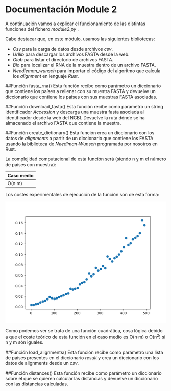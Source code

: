 # Documentación Module 2
A continuación vamos a explicar el funcionamiento de las distintas funciones del fichero *module2.py* .

Cabe destacar que, en este módulo, usamos las siguientes bibliotecas: 
- *Csv* para la carga de datos desde archivos *csv*.
- *Urllib* para descargar los archivos FASTA desde la web.
- *Glob* para listar el directorio de archivos FASTA.
- *Bio* para localizar el RNA de la muestra dentro de un archivo FASTA.
- *Needleman_wunsch* para importar el código del algoritmo que calcula los *alignment* en lenguaje *Rust*.

##Función fasta_rna()
Esta función recibe como parámetro un diccionario que contiene los países a rellenar con su muestra FASTA
y devuelve un diccionario que contiene los paises con sus muestras FASTA asociadas.

##Función download_fasta()
Esta función recibe como parámetro un string identificador *Accession* y descarga una muestra fasta asociada al identificador
desde la web del NCBI. Devuelve la ruta dónde se ha almacenado el archivo FASTA que contiene la muestra.

##Función create_dictionary()
Esta función crea un diccionario con los datos de *alignments* a partir de un diccionario que contiene los FASTA usando 
la biblioteca de *Needlman-Wunsch* programada por nosotros en Rust.

La complejidad computacional de esta función será (siendo n y m el número de países con muestra):

|Caso medio         |
|-------------------|
|O(n·m)			    | 

Los costes experimentales de ejecución de la función son de esta forma:

![Coste módulo 2](../data/functions-cost-images/cost-module2.png)

Como podemos ver se trata de una función cuadrática, cosa lógica debido a que el coste teórico de esta función en el caso 
medio es O(n·m) o O(n<sup>2</sup>) si n y m són iguales.

##Función load_alignments()
Esta función recibe como parámetro una lista de países presentes en el diccionario *result* y crea un diccionario con
los datos de alignments desde un *csv*.

##Función distances()
Esta función recibe como parámetro un diccionario sobre el que se quieren calcular las distancias y devuelve un 
diccionario con las distancias calculadas.
